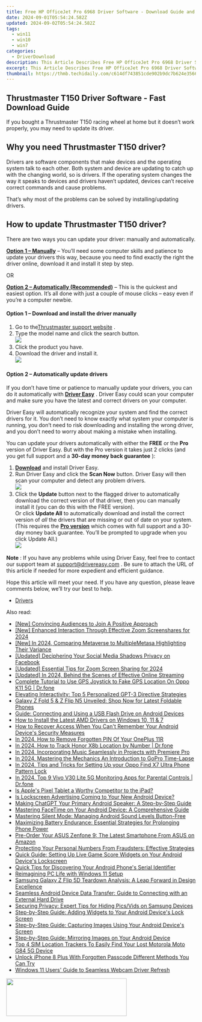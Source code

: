 ```yaml
---
title: Free HP OfficeJet Pro 6968 Driver Software - Download Guide and Steps
date: 2024-09-01T05:54:24.582Z
updated: 2024-09-02T05:54:24.582Z
tags:
  - win11
  - win10
  - win7
categories:
  - DriverDownload
description: This Article Describes Free HP OfficeJet Pro 6968 Driver Software - Download Guide and Steps
excerpt: This Article Describes Free HP OfficeJet Pro 6968 Driver Software - Download Guide and Steps
thumbnail: https://thmb.techidaily.com/c614df743851cde902b9dc7b624e356646f565efb6b83602d7f5ffd347873428.jpg
---
```


## Thrustmaster T150 Driver Software - Fast Download Guide

If you bought a Thrustmaster T150 racing wheel at home but it doesn’t work properly, you may need to update its driver.

## Why you need Thrustmaster T150 driver?

 Drivers are software components that make devices and the operating system talk to each other. Both system and device are updating to catch up with the changing world, so is drivers. If the operating system changes the way it speaks to devices and drivers haven’t updated, devices can’t receive correct commands and cause problems.

 That’s why most of the problems can be solved by installing/updating drivers.

## How to update Thrustmaster T150 driver?

 There are two ways you can update your driver: manually and automatically.

**[Option 1 – Manually](https://tools.techidaily.com/drivereasy/download/)**  – You’ll need some computer skills and patience to update your drivers this way, because you need to find exactly the right the driver online, download it and install it step by step.

OR

**[Option 2 – Automatically (Recommended)](https://www.drivereasy.com/knowledge/download-thrustmaster-t150-drivers-easily-quickly/#op2)**  – This is the quickest and easiest option. It’s all done with just a couple of mouse clicks – easy even if you’re a computer newbie.

#### **Option 1 –** **Download and install the driver manually**

1. Go to the[Thrustmaster support website](http://support.thrustmaster.cn/en/kb/3979-en/) .
2. Type the model name and click the search button.  
![](https://images.drivereasy.com/wp-content/uploads/2019/11/search.jpg)
3. Click the product you have.
4. Download the driver and install it.  
![](https://images.drivereasy.com/wp-content/uploads/2019/11/download-1.jpg)

#### **Option 2 – Automatically update drivers**

 If you don’t have time or patience to manually update your drivers, you can do it automatically with **[Driver Easy](https://tools.techidaily.com/drivereasy/download/)**  . Driver Easy could scan your computer and make sure you have the latest and correct drivers on your computer.

 Driver Easy will automatically recognize your system and find the correct drivers for it. You don’t need to know exactly what system your computer is running, you don’t need to risk downloading and installing the wrong driver, and you don’t need to worry about making a mistake when installing.

 You can update your drivers automatically with either the **FREE** or the **Pro** version of Driver Easy. But with the Pro version it takes just 2 clicks (and you get full support and a **30-day money back guarantee** ):

1. **[Download](https://tools.techidaily.com/drivereasy/download/)**  and install Driver Easy.
2. Run Driver Easy and click the **Scan Now** button. Driver Easy will then scan your computer and detect any problem drivers.  
![](https://images.drivereasy.com/wp-content/uploads/2019/08/NVIDIA-18.jpg)
3. Click the **Update**  button next to the flagged driver to automatically download the correct version of that driver, then you can manually install it (you can do this with the FREE version).  
 Or click **Update All** to automatically download and install the correct version of _all_ the drivers that are missing or out of date on your system. (This requires the **[Pro version](https://tools.techidaily.com/drivereasy/download/)**  which comes with full support and a 30-day money back guarantee. You’ll be prompted to upgrade when you click Update All.)  
![](https://images.drivereasy.com/wp-content/uploads/2019/08/NVIDIA-Geoforce.jpg)

**Note** : If you have any problems while using Driver Easy, feel free to contact our support team at [support@drivereasy.com](https://tools.techidaily.com/drivereasy/download/) .
 Be sure to attach the URL of this article if needed for more expedient and efficient guidance.

 Hope this article will meet your need. If you have any question, please leave comments below, we’ll try our best to help.

* [Drivers](https://tools.techidaily.com/drivereasy/download/)

<ins class="adsbygoogle"
     style="display:block"
     data-ad-format="autorelaxed"
     data-ad-client="ca-pub-7571918770474297"
     data-ad-slot="1223367746"></ins>



<ins class="adsbygoogle"
     style="display:block"
     data-ad-client="ca-pub-7571918770474297"
     data-ad-slot="8358498916"
     data-ad-format="auto"
     data-full-width-responsive="true"></ins>

<span class="atpl-alsoreadstyle">Also read:</span>
<div><ul>
<li><a href="https://youtube-clips.techidaily.com/new-convincing-audiences-to-join-a-positive-approach/"><u>[New] Convincing Audiences to Join  A Positive Approach</u></a></li>
<li><a href="https://visual-screen-recording.techidaily.com/new-enhanced-interaction-through-effective-zoom-screenshares-for-2024/"><u>[New] Enhanced Interaction Through Effective Zoom Screenshares for 2024</u></a></li>
<li><a href="https://fox-glue.techidaily.com/new-in-2024-comparing-metaverse-to-multiplemetasa-highlighting-their-variance/"><u>[New] In 2024, Comparing Metaverse to MultipleMetasa  Highlighting Their Variance</u></a></li>
<li><a href="https://fox-access.techidaily.com/updated-deciphering-your-social-media-shadows-privacy-on-facebook/"><u>[Updated] Deciphering Your Social Media Shadows  Privacy on Facebook</u></a></li>
<li><a href="https://on-screen-recording.techidaily.com/updated-essential-tips-for-zoom-screen-sharing-for-2024/"><u>[Updated] Essential Tips for Zoom Screen Sharing for 2024</u></a></li>
<li><a href="https://fox-cloud.techidaily.com/updated-in-2024-behind-the-scenes-of-effective-online-streaming/"><u>[Updated] In 2024, Behind the Scenes of Effective Online Streaming</u></a></li>
<li><a href="https://fake-location.techidaily.com/complete-tutorial-to-use-gps-joystick-to-fake-gps-location-on-oppo-k11-5g-drfone-by-drfone-virtual-android/"><u>Complete Tutorial to Use GPS Joystick to Fake GPS Location On Oppo K11 5G | Dr.fone</u></a></li>
<li><a href="https://tech-savvy.techidaily.com/elevating-interactivity-top-5-personalized-gpt-3-directive-strategies/"><u>Elevating Interactivity: Top 5 Personalized GPT-3 Directive Strategies</u></a></li>
<li><a href="https://hardware-updates.techidaily.com/galaxy-z-fold-5-and-z-flip-n5-unveiled-shop-now-for-latest-foldable-phones/"><u>Galaxy Z Fold 5 & Z Flip N5 Unveiled: Shop Now for Latest Foldable Phones</u></a></li>
<li><a href="https://hardware-updates.techidaily.com/guide-connecting-and-using-a-usb-flash-drive-on-android-devices/"><u>Guide: Connecting and Using a USB Flash Drive on Android Devices</u></a></li>
<li><a href="https://driver-download.techidaily.com/how-to-install-the-latest-amd-drivers-on-windows-10-11-and-7/"><u>How to Install the Latest AMD Drivers on Windows 10, 11 & 7</u></a></li>
<li><a href="https://hardware-updates.techidaily.com/how-to-recover-access-when-you-cant-remember-your-android-devices-security-measures/"><u>How to Recover Access When You Can't Remember Your Android Device's Security Measures</u></a></li>
<li><a href="https://easy-unlock-android.techidaily.com/in-2024-how-to-remove-forgotten-pin-of-your-oneplus-11r-by-drfone-android/"><u>In 2024, How to Remove Forgotten PIN Of Your OnePlus 11R</u></a></li>
<li><a href="https://android-location-track.techidaily.com/in-2024-how-to-track-honor-x8b-location-by-number-drfone-by-drfone-virtual-android/"><u>In 2024, How to Track Honor X8b Location by Number | Dr.fone</u></a></li>
<li><a href="https://some-knowledge.techidaily.com/in-2024-incorporating-music-seamlessly-in-projects-with-premiere-pro/"><u>In 2024, Incorporating Music Seamlessly in Projects with Premiere Pro</u></a></li>
<li><a href="https://extra-skills.techidaily.com/in-2024-mastering-the-mechanics-an-introduction-to-gopro-time-lapse/"><u>In 2024, Mastering the Mechanics  An Introduction to GoPro Time-Lapse</u></a></li>
<li><a href="https://android-unlock.techidaily.com/in-2024-tips-and-tricks-for-setting-up-your-oppo-find-x7-ultra-phone-pattern-lock-by-drfone-android/"><u>In 2024, Tips and Tricks for Setting Up your Oppo Find X7 Ultra Phone Pattern Lock</u></a></li>
<li><a href="https://android-location-track.techidaily.com/in-2024-top-9-vivo-v30-lite-5g-monitoring-apps-for-parental-controls-drfone-by-drfone-virtual-android/"><u>In 2024, Top 9 Vivo V30 Lite 5G Monitoring Apps for Parental Controls | Dr.fone</u></a></li>
<li><a href="https://hardware-updates.techidaily.com/is-apples-pixel-tablet-a-worthy-competitor-to-the-ipad/"><u>Is Apple's Pixel Tablet a Worthy Competitor to the iPad?</u></a></li>
<li><a href="https://hardware-updates.techidaily.com/is-lockscreen-advertising-coming-to-your-new-android-device/"><u>Is Lockscreen Advertising Coming to Your New Android Device?</u></a></li>
<li><a href="https://hardware-updates.techidaily.com/making-chatgpt-your-primary-android-speaker-a-step-by-step-guide/"><u>Making ChatGPT Your Primary Android Speaker: A Step-by-Step Guide</u></a></li>
<li><a href="https://hardware-updates.techidaily.com/mastering-facetime-on-your-android-device-a-comprehensive-guide/"><u>Mastering FaceTime on Your Android Device: A Comprehensive Guide</u></a></li>
<li><a href="https://hardware-updates.techidaily.com/mastering-silent-mode-managing-android-sound-levels-button-free/"><u>Mastering Silent Mode: Managing Android Sound Levels Button-Free</u></a></li>
<li><a href="https://hardware-updates.techidaily.com/maximizing-battery-endurance-essential-strategies-for-prolonging-phone-power/"><u>Maximizing Battery Endurance: Essential Strategies for Prolonging Phone Power</u></a></li>
<li><a href="https://hardware-updates.techidaily.com/pre-order-your-asus-zenfone-9-the-latest-smartphone-from-asus-on-amazon/"><u>Pre-Order Your ASUS Zenfone 9: The Latest Smartphone From ASUS on Amazon</u></a></li>
<li><a href="https://hardware-updates.techidaily.com/protecting-your-personal-numbers-from-fraudsters-effective-strategies/"><u>Protecting Your Personal Numbers From Fraudsters: Effective Strategies</u></a></li>
<li><a href="https://hardware-updates.techidaily.com/quick-guide-setting-up-live-game-score-widgets-on-your-android-devices-lockscreen/"><u>Quick Guide: Setting Up Live Game Score Widgets on Your Android Device's Lockscreen</u></a></li>
<li><a href="https://hardware-updates.techidaily.com/quick-tips-for-discovering-your-android-phones-serial-identifier/"><u>Quick Tips for Discovering Your Android Phone's Serial Identifier</u></a></li>
<li><a href="https://extra-resources.techidaily.com/reimagining-pc-life-with-windows-11-setup/"><u>Reimagining PC Life with Windows 11 Setup</u></a></li>
<li><a href="https://hardware-updates.techidaily.com/samsung-galaxy-z-flip-5d-teardown-analysis-a-leap-forward-in-design-excellence/"><u>Samsung Galaxy Z Flip 5D Teardown Analysis: A Leap Forward in Design Excellence</u></a></li>
<li><a href="https://hardware-updates.techidaily.com/seamless-android-device-data-transfer-guide-to-connecting-with-an-external-hard-drive/"><u>Seamless Android Device Data Transfer: Guide to Connecting with an External Hard Drive</u></a></li>
<li><a href="https://hardware-updates.techidaily.com/securing-privacy-expert-tips-for-hiding-picsvids-on-samsung-devices/"><u>Securing Privacy: Expert Tips for Hiding Pics/Vids on Samsung Devices</u></a></li>
<li><a href="https://hardware-updates.techidaily.com/step-by-step-guide-adding-widgets-to-your-android-devices-lock-screen/"><u>Step-by-Step Guide: Adding Widgets to Your Android Device's Lock Screen</u></a></li>
<li><a href="https://hardware-updates.techidaily.com/step-by-step-guide-capturing-images-using-your-android-devices-screen/"><u>Step-by-Step Guide: Capturing Images Using Your Android Device's Screen</u></a></li>
<li><a href="https://hardware-updates.techidaily.com/step-by-step-guide-mirroring-images-on-your-android-device/"><u>Step-by-Step Guide: Mirroring Images on Your Android Device</u></a></li>
<li><a href="https://android-unlock.techidaily.com/top-4-sim-location-trackers-to-easily-find-your-lost-motorola-moto-g84-5g-device-by-drfone-android/"><u>Top 4 SIM Location Trackers To Easily Find Your Lost Motorola Moto G84 5G Device</u></a></li>
<li><a href="https://ios-unlock.techidaily.com/unlock-iphone-8-plus-with-forgotten-passcode-different-methods-you-can-try-by-drfone-ios/"><u>Unlock iPhone 8 Plus With Forgotten Passcode Different Methods You Can Try</u></a></li>
<li><a href="https://win-amazing.techidaily.com/windows-11-users-guide-to-seamless-webcam-driver-refresh/"><u>Windows 11 Users' Guide to Seamless Webcam Driver Refresh</u></a></li>
</ul></div>

<!-- affiliate ads begin -->
<a href="https://proteahair.pxf.io/c/5597632/1983634/23621" target="_top" id="1983634"><img src="//a.impactradius-go.com/display-ad/23621-1983634" border="0" alt="" width="320" height="100"/></a><img height="0" width="0" src="https://imp.pxf.io/i/5597632/1983634/23621" style="position:absolute;visibility:hidden;" border="0" />
<!-- affiliate ads end -->